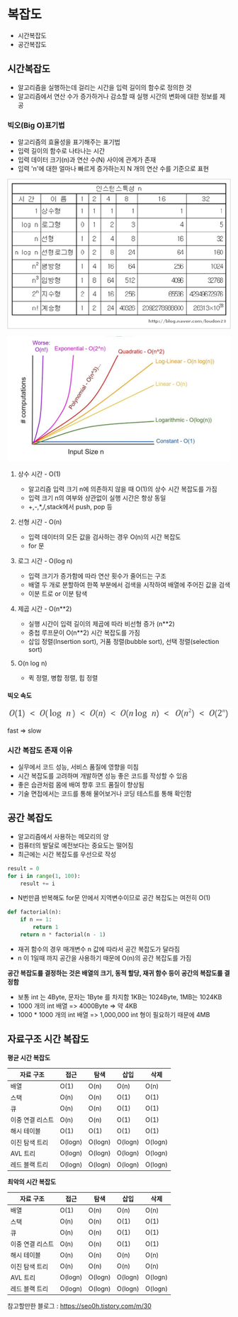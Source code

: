 # 복잡도

- 시간복잡도
- 공간복잡도

## 시간복잡도

- 알고리즘을 실행하는데 걸리는 시간을 입력 길이의 함수로 정의한 것
- 알고리즘에서 연산 수가 증가하거나 감소할 때 실행 시간의 변화에 대한 정보를 제공

### 빅오(Big O)표기법

- 알고리즘의 효율성을 표기해주는 표기법
- 입력 길이의 함수로 나타나는 시간
- 입력 데이터 크기(n)과 연산 수(N) 사이에 관계가 존재
- 입력 'n'에 대한 얼마나 빠르게 증가하는지 N 개의 연산 수를 기준으로 표현

![Big](image-2.png)

![Big-O](image.png)

1. 상수 시간 - O(1)

   - 알고리즘 입력 크기 n에 의존하지 않을 때 O(1)의 상수 시간 복잡도를 가짐
   - 입력 크기 n의 여부와 상관없이 실행 시간은 항상 동일
   - +,-,\*,/,stack에서 push, pop 등

2. 선형 시간 - O(n)

   - 입력 데이터의 모든 값을 검사하는 경우 O(n)의 시간 복잡도
   - for 문

3. 로그 시간 - O(log n)

   - 입력 크기가 증가함에 따라 연산 횟수가 줄어드는 구조
   - 배열 두 개로 분할하여 한쪽 부분에서 검색을 시작하여 배열에 주어진 값을 검색
   - 이분 트로 or 이분 탐색

4. 제곱 시간 - O(n\*\*2)

   - 실행 시간이 입력 길이의 제곱에 따라 비선형 증가 (n\*\*2)
   - 중첩 루프문이 O(n\*\*2) 시간 복잡도를 가짐
   - 삽입 정렬(Insertion sort), 거품 정렬(bubble sort), 선택 정렬(selection sort)

5. O(n log n)
   - 퀵 정렬, 병합 정렬, 힙 정렬

#### 빅오 속도

![fast](image-1.png)

fast => slow

### 시간 복잡도 존재 이유

- 실무에서 코드 성능, 서비스 품질에 영향을 미침
- 시간 복잡도를 고려하며 개발하면 성능 좋은 코드를 작성할 수 있음
- 좋은 습관처럼 몸에 배여 향후 코드 품질이 향상됨
- 기술 면접에서는 코드를 통해 물어보거나 코딩 테스트를 통해 확인함

## 공간 복잡도

- 알고리즘에서 사용하는 메모리의 양
- 컴퓨터의 발달로 예전보다는 중요도는 떨어짐
- 최근에는 시간 복잡도를 우선으로 작성

```python
result = 0
for i in range(1, 100):
	result += i
```

- N번만큼 반복해도 for문 안에서 지역변수이므로 공간 복잡도는 여전히 O(1)

```python
def factorial(n):
    if n == 1:
        return 1
    return n * factorial(n - 1)
```

- 재귀 함수의 경우 매개변수 n 값에 따라서 공간 복잡도가 달라짐
- n 이 1일때 까지 공간을 사용하기 때문에 O(n)의 공간 복잡도를 가짐

**공간 복잡도를 결정하는 것은 배열의 크기, 동적 할당, 재귀 함수 등이 공간의 복잡도를 결정함**

- 보통 int 는 4Byte, 문자는 1Byte 를 차지함 1KB는 1024Byte, 1MB는 1024KB
- 1000 개의 int 배열 => 4000Byte => 약 4KB
- 1000 \* 1000 개의 int 배열 => 1,000,000 int 형이 필요하기 때문에 4MB

## 자료구조 시간 복잡도

**평균 시간 복잡도**

| 자료 구조        | 접근    | 탐색    | 삽입    | 삭제    |
| ---------------- | ------- | ------- | ------- | ------- |
| 배열             | O(1)    | O(n)    | O(n)    | O(n)    |
| 스택             | O(n)    | O(n)    | O(1)    | O(1)    |
| 큐               | O(n)    | O(n)    | O(1)    | O(1)    |
| 이중 연결 리스트 | O(n)    | O(n)    | O(1)    | O(1)    |
| 해시 테이블      | O(1)    | O(1)    | O(1)    | O(1)    |
| 이진 탐색 트리   | O(logn) | O(logn) | O(logn) | O(logn) |
| AVL 트리         | O(logn) | O(logn) | O(logn) | O(logn) |
| 레드 블랙 트리   | O(logn) | O(logn) | O(logn) | O(logn) |

**최악의 시간 복잡도**

| 자료 구조        | 접근    | 탐색    | 삽입    | 삭제    |
| ---------------- | ------- | ------- | ------- | ------- |
| 배열             | O(1)    | O(n)    | O(n)    | O(n)    |
| 스택             | O(n)    | O(n)    | O(1)    | O(1)    |
| 큐               | O(n)    | O(n)    | O(1)    | O(1)    |
| 이중 연결 리스트 | O(n)    | O(n)    | O(1)    | O(1)    |
| 해시 테이블      | O(n)    | O(n)    | O(n)    | O(n)    |
| 이진 탐색 트리   | O(n)    | O(n)    | O(n)    | O(n)    |
| AVL 트리         | O(logn) | O(logn) | O(logn) | O(logn) |
| 레드 블랙 트리   | O(logn) | O(logn) | O(logn) | O(logn) |

참고할만한 블로그 : https://seo0h.tistory.com/m/30
